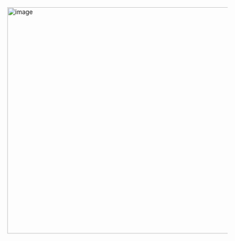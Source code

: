<img width="907" height="517" alt="image" src="https://github.com/user-attachments/assets/016bf9bc-7846-4cef-a305-e2ca3b538fb4" />

